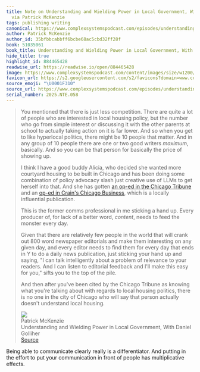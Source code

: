 ```yaml
---
title: Note on Understanding and Wielding Power in Local Government, With Daniel Golliher
  via Patrick McKenzie
tags: publishing writing
canonical: https://www.complexsystemspodcast.com/episodes/understanding-and-wielding-power-in-local-government-with-daniel-golliher/
author: Patrick McKenzie
author_id: 35bfbbcabbff6bcbe68ac5cbd32ff28f
book: 51035061
book_title: Understanding and Wielding Power in Local Government, With Daniel Golliher
hide_title: true
highlight_id: 884465428
readwise_url: https://readwise.io/open/884465428
image: https://www.complexsystemspodcast.com/content/images/size/w1200/2025/04/Daniel-Golliher-Pod.png
favicon_url: https://s2.googleusercontent.com/s2/favicons?domain=www.complexsystemspodcast.com
source_emoji: "\U0001F310"
source_url: https://www.complexsystemspodcast.com/episodes/understanding-and-wielding-power-in-local-government-with-daniel-golliher/#:~:text=You%20mentioned%20that,understand%20local%20housing.
serial_number: 2025.NTE.058
---
```

> You mentioned that there is just less competition. There are quite a lot of people who are interested in local housing policy, but the number who go from simple interest or discussing it with the other parents at school to actually taking action on it is far lower. And so when you get to like hyperlocal politics, there might be 10 people that matter. And in any group of 10 people there are one or two good writers *maximum*, basically. And so you can be that person for basically the price of showing up.
> 
> I think I have a good buddy Alicia, who decided she wanted more courtyard housing to be built in Chicago and has been doing some combination of policy advocacy slash just creative use of LLMs to get herself into that. And she has gotten [an op-ed in the Chicago Tribune](https://www.chicagotribune.com/2024/08/13/opinion-chicago-family-flight-suburbs/) and an [op-ed in Crain's Chicago Business](https://www.chicagobusiness.com/opinion/get-family-friendly-density-incremental-development-op-ed), which is a locally influential publication.
> 
> This is the former comms professional in me sticking a hand up. Every producer of, for lack of a better word, *content*, needs to feed the monster every day.
> 
> Given that there are relatively few people in the world that will crank out 800 word newspaper editorials and make them interesting on any given day, and every editor needs to find them for every day that ends in Y to do a daily news publication, just sticking your hand up and saying, "I can talk intelligently about a problem of relevance to your readers. And I can listen to editorial feedback and I'll make this easy for you," sifts you to the top of the pile.
> 
> And then after you've been cited by the Chicago Tribune as knowing what you're talking about with regards to local housing politics, there is no one in the city of Chicago who will say that person actually doesn't understand local housing.
> <div class="quoteback-footer"><div class="quoteback-avatar"><img class="mini-favicon" src="https://s2.googleusercontent.com/s2/favicons?domain=www.complexsystemspodcast.com"></div><div class="quoteback-metadata"><div class="metadata-inner"><span style="display:none">FROM:</span><div aria-label="Patrick McKenzie" class="quoteback-author"> Patrick McKenzie</div><div aria-label="Understanding and Wielding Power in Local Government, With Daniel Golliher" class="quoteback-title"> Understanding and Wielding Power in Local Government, With Daniel Golliher</div></div></div><div class="quoteback-backlink"><a target="_blank" aria-label="go to the full text of this quotation" rel="noopener" href="https://www.complexsystemspodcast.com/episodes/understanding-and-wielding-power-in-local-government-with-daniel-golliher/#:~:text=You%20mentioned%20that,understand%20local%20housing." class="quoteback-arrow"> Source</a></div></div>

Being able to communicate clearly really is a differentiator. And putting in the effort to put your communication in front of people has multiplicative effects.